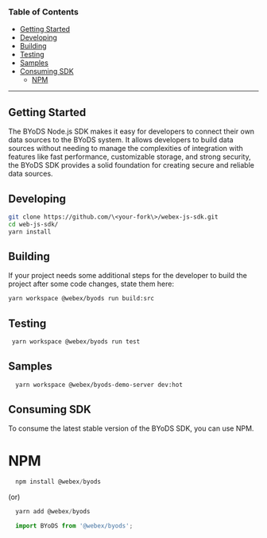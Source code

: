 ### Table of Contents
- [Getting Started](#getting-started)
- [Developing](#developing)
- [Building](#building) 
- [Testing](#testing)
- [Samples](#samples) 
- [Consuming SDK](#consuming-sdk)
  - [NPM](#npm)
---

## Getting Started
The BYoDS Node.js SDK makes it easy for developers to connect their own data sources to the BYoDS system. It allows developers to build data sources without needing to manage the complexities of integration with features like fast performance, customizable storage, and strong security, the BYoDS SDK provides a solid foundation for creating secure and reliable data sources.

## Developing

```bash
git clone https://github.com/\<your-fork\>/webex-js-sdk.git
cd web-js-sdk/
yarn install
```

## Building

If your project needs some additional steps for the developer to build the
project after some code changes, state them here:

```bash
yarn workspace @webex/byods run build:src
```

## Testing

```bash
 yarn workspace @webex/byods run test
```

## Samples 
```bash
  yarn workspace @webex/byods-demo-server dev:hot
```

## Consuming SDK
To consume the latest stable version of the BYoDS SDK, you can use NPM.
# NPM
```javascript
  npm install @webex/byods
```
(or)

```javascript
  yarn add @webex/byods
```

```javascript
  import BYoDS from '@webex/byods';
```